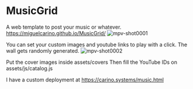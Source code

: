 # MusicGrid
A web template to post your music or whatever.
https://miguelcarino.github.io/MusicGrid/
![mpv-shot0001](https://github.com/MiguelCarino/MusicGrid/assets/6355310/80d25dbf-f4c0-4179-a6c9-6eaf8292ab36)

You can set your custom images and youtube links to play with a click. The wall gets randomly generated.
![mpv-shot0002](https://github.com/MiguelCarino/MusicGrid/assets/6355310/175d165f-b21e-4361-8afa-e77a104764be)

Put the cover images inside
assets/covers
Then fill the YouTube IDs on
assets/js/catalog.js

I have a custom deployment at https://carino.systems/music.html

